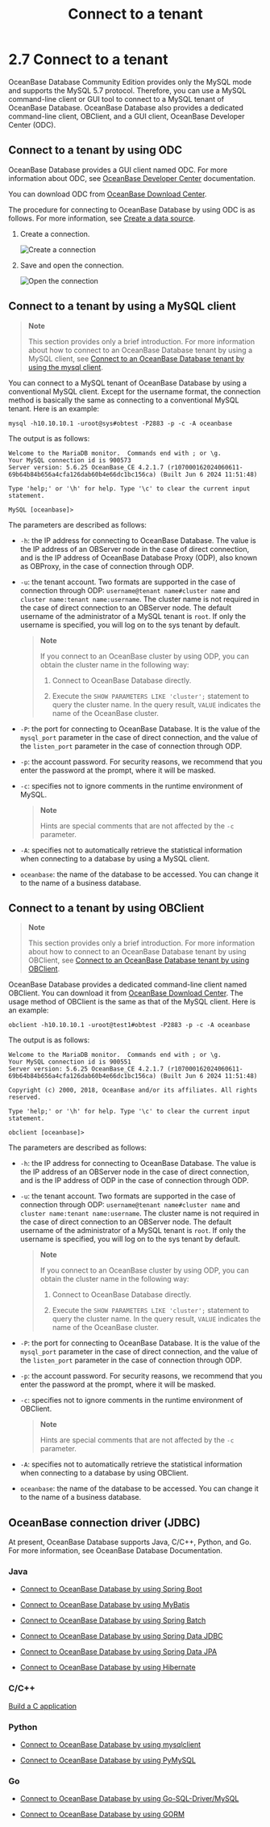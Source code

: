 ﻿---
title: Connect to a tenant
weight: 8
---

# 2.7 Connect to a tenant

OceanBase Database Community Edition provides only the MySQL mode and supports the MySQL 5.7 protocol. Therefore, you can use a MySQL command-line client or GUI tool to connect to a MySQL tenant of OceanBase Database. OceanBase Database also provides a dedicated command-line client, OBClient, and a GUI client, OceanBase Developer Center (ODC).

## Connect to a tenant by using ODC

OceanBase Database provides a GUI client named ODC. For more information about ODC, see [OceanBase Developer Center](https://en.oceanbase.com/docs/odc) documentation.

You can download ODC from [OceanBase Download Center](https://en.oceanbase.com/softwarecenter).

The procedure for connecting to OceanBase Database by using ODC is as follows. For more information, see [Create a data source](https://en.oceanbase.com/docs/common-odc-10000000001281861).

1. Create a connection.

   ![Create a connection](/img/user_manual/quick_starts/en-US/chapter_02_deploy_oceanbase_database/07_connecting-tenants/001.png)

2. Save and open the connection.

   ![Open the connection](/img/user_manual/quick_starts/en-US/chapter_02_deploy_oceanbase_database/07_connecting-tenants/002.png)

## Connect to a tenant by using a MySQL client

> **Note**
>
> This section provides only a brief introduction. For more information about how to connect to an OceanBase Database tenant by using a MySQL client, see [Connect to an OceanBase Database tenant by using the mysql client](https://en.oceanbase.com/docs/common-oceanbase-database-10000000001104074).

You can connect to a MySQL tenant of OceanBase Database by using a conventional MySQL client. Except for the username format, the connection method is basically the same as connecting to a conventional MySQL tenant. Here is an example:

```shell
mysql -h10.10.10.1 -uroot@sys#obtest -P2883 -p -c -A oceanbase
```

The output is as follows:

```shell
Welcome to the MariaDB monitor.  Commands end with ; or \g.
Your MySQL connection id is 900573
Server version: 5.6.25 OceanBase_CE 4.2.1.7 (r107000162024060611-69b64b84b656a4cfa126dab60b4e66dc1bc156ca) (Built Jun 6 2024 11:51:48)

Type 'help;' or '\h' for help. Type '\c' to clear the current input statement.

MySQL [oceanbase]> 
```

The parameters are described as follows:

* `-h`: the IP address for connecting to OceanBase Database. The value is the IP address of an OBServer node in the case of direct connection, and is the IP address of OceanBase Database Proxy (ODP), also known as OBProxy, in the case of connection through ODP.

* `-u`: the tenant account. Two formats are supported in the case of connection through ODP: `username@tenant name#cluster name` and `cluster name:tenant name:username`. The cluster name is not required in the case of direct connection to an OBServer node. The default username of the administrator of a MySQL tenant is `root`. If only the username is specified, you will log on to the sys tenant by default.
  
  > **Note**
  >
  > If you connect to an OceanBase cluster by using ODP, you can obtain the cluster name in the following way:
  >
  > 1. Connect to OceanBase Database directly.
  >
  > 2. Execute the `SHOW PARAMETERS LIKE 'cluster';` statement to query the cluster name. In the query result, `VALUE` indicates the name of the OceanBase cluster.

* `-P`: the port for connecting to OceanBase Database. It is the value of the `mysql_port` parameter in the case of direct connection, and the value of the `listen_port` parameter in the case of connection through ODP.

* `-p`: the account password. For security reasons, we recommend that you enter the password at the prompt, where it will be masked.

* `-c`: specifies not to ignore comments in the runtime environment of MySQL.
  
  > **Note**
  >
  > Hints are special comments that are not affected by the `-c` parameter.

* `-A`: specifies not to automatically retrieve the statistical information when connecting to a database by using a MySQL client.

* `oceanbase`: the name of the database to be accessed. You can change it to the name of a business database.

## Connect to a tenant by using OBClient

> **Note**
>
> This section provides only a brief introduction. For more information about how to connect to an OceanBase Database tenant by using OBClient, see [Connect to an OceanBase Database tenant by using OBClient](https://en.oceanbase.com/docs/common-oceanbase-database-10000000001104073).

OceanBase Database provides a dedicated command-line client named OBClient. You can download it from [OceanBase Download Center](https://en.oceanbase.com/softwarecenter). The usage method of OBClient is the same as that of the MySQL client. Here is an example:

```shell
obclient -h10.10.10.1 -uroot@test1#obtest -P2883 -p -c -A oceanbase
```

The output is as follows:

```shell
Welcome to the MariaDB monitor.  Commands end with ; or \g.
Your MySQL connection id is 900551
Server version: 5.6.25 OceanBase_CE 4.2.1.7 (r107000162024060611-69b64b84b656a4cfa126dab60b4e66dc1bc156ca) (Built Jun 6 2024 11:51:48)

Copyright (c) 2000, 2018, OceanBase and/or its affiliates. All rights reserved.

Type 'help;' or '\h' for help. Type '\c' to clear the current input statement.

obclient [oceanbase]> 
```

The parameters are described as follows:

* `-h`: the IP address for connecting to OceanBase Database. The value is the IP address of an OBServer node in the case of direct connection, and is the IP address of ODP in the case of connection through ODP.

* `-u`: the tenant account. Two formats are supported in the case of connection through ODP: `username@tenant name#cluster name` and `cluster name:tenant name:username`. The cluster name is not required in the case of direct connection to an OBServer node. The default username of the administrator of a MySQL tenant is `root`. If only the username is specified, you will log on to the sys tenant by default.
  
  > **Note**
  >
  > If you connect to an OceanBase cluster by using ODP, you can obtain the cluster name in the following way:
  >
  > 1. Connect to OceanBase Database directly.
  >
  > 2. Execute the `SHOW PARAMETERS LIKE 'cluster';` statement to query the cluster name. In the query result, `VALUE` indicates the name of the OceanBase cluster.

* `-P`: the port for connecting to OceanBase Database. It is the value of the `mysql_port` parameter in the case of direct connection, and the value of the `listen_port` parameter in the case of connection through ODP.

* `-p`: the account password. For security reasons, we recommend that you enter the password at the prompt, where it will be masked.

* `-c`: specifies not to ignore comments in the runtime environment of OBClient.
  
  > **Note**
  >
  > Hints are special comments that are not affected by the `-c` parameter.

* `-A`: specifies not to automatically retrieve the statistical information when connecting to a database by using OBClient.

* `oceanbase`: the name of the database to be accessed. You can change it to the name of a business database.

## OceanBase connection driver (JDBC)

At present, OceanBase Database supports Java, C/C++, Python, and Go. For more information, see OceanBase Database Documentation.

### Java

* [Connect to OceanBase Database by using Spring Boot](https://en.oceanbase.com/docs/common-oceanbase-database-10000000001106147)

* [Connect to OceanBase Database by using MyBatis](https://en.oceanbase.com/docs/common-oceanbase-database-10000000001106149)
  
* [Connect to OceanBase Database by using Spring Batch](https://en.oceanbase.com/docs/common-oceanbase-database-10000000001106150)

* [Connect to OceanBase Database by using Spring Data JDBC](https://en.oceanbase.com/docs/common-oceanbase-database-10000000001106146)

* [Connect to OceanBase Database by using Spring Data JPA](https://en.oceanbase.com/docs/common-oceanbase-database-10000000001106148)

* [Connect to OceanBase Database by using Hibernate](https://en.oceanbase.com/docs/common-oceanbase-database-10000000001106151)

### C/C++

[Build a C application](https://en.oceanbase.com/docs/common-oceanbase-database-10000000001103589)

### Python

* [Connect to OceanBase Database by using mysqlclient](https://en.oceanbase.com/docs/common-oceanbase-database-10000000001106153)

* [Connect to OceanBase Database by using PyMySQL](https://en.oceanbase.com/docs/common-oceanbase-database-10000000001106152)

### Go

* [Connect to OceanBase Database by using Go-SQL-Driver/MySQL](https://en.oceanbase.com/docs/common-oceanbase-database-10000000001133593)

* [Connect to OceanBase Database by using GORM](https://en.oceanbase.com/docs/common-oceanbase-database-10000000001133594)
